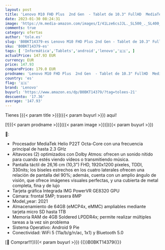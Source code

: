 ```yaml
---
layout: post
title: 'Lenovo M10 FHD Plus  2nd Gen  - Tablet de 10.3" FullHD  MediaTek Helio P22T  4 GB de RAM  64 GB ampliables hasta 1 TB  2 Altavoces  WiFi + Bluetooth  Android 9 Pie  - Color Plata'
date: 2023-01-30 08:24:31
image: 'https://m.media-amazon.com/images/I/41Lze6csJJL._SL500_._SL400_.jpg'
comments: true
category: ofertas
author: 'tole.es'
slug: 'B0BKT14379-es Lenovo M10 FHD Plus 2nd Gen - Tablet de 10.3" FullHD...'
sku: 'B0BKT14379-es'
tags: [ 'Informática','Tablets','android','lenovo','🇪🇸', ]
actualPrice: 147.93 EUR
currency: EUR
price: 147.93
comparePrice: 179.0 EUR
prodname: 'Lenovo M10 FHD Plus  2nd Gen  - Tablet de 10.3" FullHD  MediaTek Helio P22T  4 GB de RAM  64 GB ampliables hasta 1 TB  2 Altavoces  WiFi + Bluetooth  Android 9 Pie  - Color Plata'
country: 'es'
flag: '🇪🇸'
brand: 'Lenovo'
buyurl: 'https://www.amazon.es/dp/B0BKT14379/?tag=tolees-21'
descuento: '17.36'
average: '147.93'
---
```


Tienes [{{< param title >}}]({{< param buyurl >}}) aqui!

[![{{< param prodname >}}]({{< param image >}})]({{< param buyurl >}})

🔎:

- Procesador MediaTek Helio P22T Octa-Core con una frecuencia principal de hasta 2.3 GHz
- Altavoces (2) optimizados con Dolby Atmos: ofrecen un sonido nítido para cuando estés viendo vídeos o transmitiendo música.
- Pantalla táctil de 26,16 cm (10,3") FHD, 1920x1200 píxeles, TDDI, 330nits; los biseles estrechos en los cuatro laterales ofrecen una relación de pantalla del 90%; además, cuenta con un amplio ángulo de visión, que ofrece imágenes visuales perfectas, y una cubierta de metal completa, fina y de lujo
- Tarjeta gráfica Integrada IMG PowerVR GE8320 GPU
- Cámara: frontal 5MP; trasera 8MP
- Model_year: 2021
- Almacenamiento de 64GB (eMCP4x, eMMC) ampliables mediante tarjeta micro SD hasta 1TB
- Memoria RAM de 4GB Soldered LPDDR4x; permite realizar múltiples tareas a la vez sin problema
- Sistema Operativo: Android 9 Pie
- Conectividad: WiFi 5 (11a/b/g/n/ac, 1x1) y Bluetooth 5.0

[🛒 Comprar!!!]({{< param buyurl >}})
{{<world>}}B0BKT14379{{</world>}}

